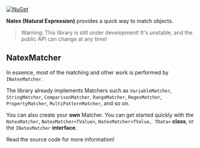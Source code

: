 [![NuGet](https://img.shields.io/nuget/v/Asjc.Natex)](https://www.nuget.org/packages/Asjc.Natex/)

**Natex (Natural Expression)** provides a quick way to match objects.

> Warning: This library is still under development! It's unstable, and the public API can change at any time!

## NatexMatcher

In essence, most of the matching and other work is performed by `INatexMatcher`.

The library already implements Matchers such as `VariableMatcher`, `StringMatcher`, `ComparisonMatcher`, `RangeMatcher`, `RegexMatcher`, `PropertyMatcher`, `MultiPatternMatcher`, and so on.

You can also create your **own** Matcher. You can get started quickly with the `NatexMatcher`, `NatexMatcher<TValue>`, `NatexMatcher<TValue, TData>` **class**, or the `INatexMatcher` **interface**.

Read the source code for more information!
